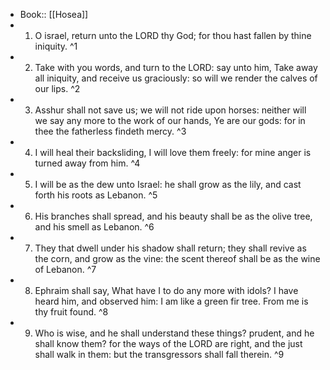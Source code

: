 - Book:: [[Hosea]]
- 1. O israel, return unto the LORD thy God; for thou hast fallen by thine iniquity. ^1
- 2. Take with you words, and turn to the LORD: say unto him, Take away all iniquity, and receive us graciously: so will we render the calves of our lips. ^2
- 3. Asshur shall not save us; we will not ride upon horses: neither will we say any more to the work of our hands, Ye are our gods: for in thee the fatherless findeth mercy. ^3
- 4. I will heal their backsliding, I will love them freely: for mine anger is turned away from him. ^4
- 5. I will be as the dew unto Israel: he shall grow as the lily, and cast forth his roots as Lebanon. ^5
- 6. His branches shall spread, and his beauty shall be as the olive tree, and his smell as Lebanon. ^6
- 7. They that dwell under his shadow shall return; they shall revive as the corn, and grow as the vine: the scent thereof shall be as the wine of Lebanon. ^7
- 8. Ephraim shall say, What have I to do any more with idols? I have heard him, and observed him: I am like a green fir tree. From me is thy fruit found. ^8
- 9. Who is wise, and he shall understand these things? prudent, and he shall know them? for the ways of the LORD are right, and the just shall walk in them: but the transgressors shall fall therein. ^9
